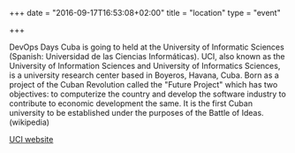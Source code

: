 +++
date = "2016-09-17T16:53:08+02:00"
title = "location"
type = "event"

+++

DevOps Days Cuba is going to held at the University of Informatic Sciences (Spanish: Universidad de las Ciencias Informáticas). UCI, also known as the University of Information Sciences and University of Informatics Sciences, is a university research center based in Boyeros, Havana, Cuba. Born as a project of the Cuban Revolution called the "Future Project" which has two objectives: to computerize the country and develop the software industry to contribute to economic development the same. It is the first Cuban university to be established under the purposes of the Battle of Ideas. (wikipedia)

<a href="//www.uci.cu/contact" target="_new">UCI website</a>

<!-- {{< event_map >}} -->
